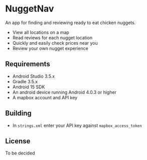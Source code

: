# NuggetNav

An app for finding and reviewing ready to eat chicken nuggets.

- View all locations on a map
- Read reviews for each nugget location
- Quickly and easily check prices near you
- Review your own nugget experience

## Requirements

- Android Studio 3.5.x
- Gradle 3.5.x
- Android 15 SDK
- An android device running Android 4.0.3 or higher
- A mapbox account and API key

## Building

- In `strings.xml` enter your API key against `mapbox_access_token`

## License

To be decided
